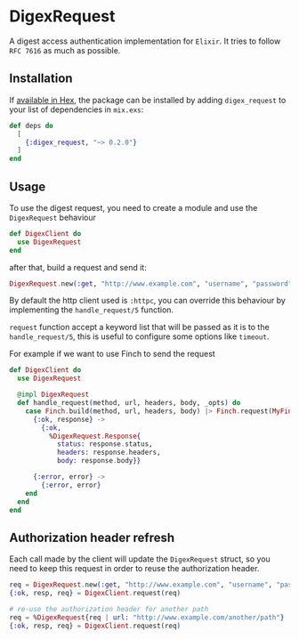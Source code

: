 # DigexRequest

A digest access authentication implementation for `Elixir`. It tries to follow `RFC 7616` as much as possible.

## Installation

If [available in Hex](https://hex.pm/docs/publish), the package can be installed
by adding `digex_request` to your list of dependencies in `mix.exs`:

```elixir
def deps do
  [
    {:digex_request, "~> 0.2.0"}
  ]
end
```

## Usage

To use the digest request, you need to create a module and use the `DigexRequest` behaviour

```elixir
def DigexClient do
  use DigexRequest
end
```

after that, build a request and send it:

```elixir
DigexRequest.new(:get, "http://www.example.com", "username", "password") |> DigexClient.request()
```

By default the http client used is `:httpc`, you can override this behaviour by implementing the 
`handle_request/5` function.

`request` function accept a keyword list that will be passed as it is to the `handle_request/5`, this is useful to configure some options like `timeout`.

For example if we want to use Finch to send the request

```elixir
def DigexClient do
  use DigexRequest

  @impl DigexRequest
  def handle_request(method, url, headers, body, _opts) do
    case Finch.build(method, url, headers, body) |> Finch.request(MyFinch) do
      {:ok, response} ->
        {:ok, 
          %DigexRequest.Response{
            status: response.status, 
            headers: response.headers, 
            body: response.body}}

      {:error, error} ->
        {:error, error}
    end
  end
end
```

## Authorization header refresh

Each call made by the client will update the `DigexRequest` struct, so you need to keep this request 
in order to reuse the authorization header.

```elixir
req = DigexRequest.new(:get, "http://www.example.com", "username", "password")
{:ok, resp, req} = DigexClient.request(req)

# re-use the authorization header for another path
req = %DigexRequest{req | url: "http://www.example.com/another/path"}
{:ok, resp, req} = DigexClient.request(req)
```

